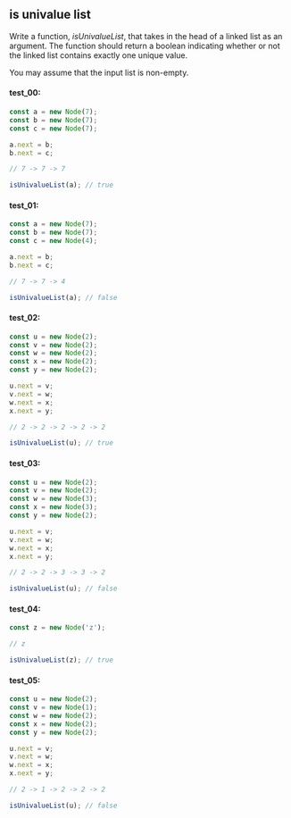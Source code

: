 ## is univalue list

Write a function, _isUnivalueList_, that takes in the head of a linked list as an argument. The
function should return a boolean indicating whether or not the linked list contains exactly one
unique value.

You may assume that the input list is non-empty.

#### test_00:

```js
const a = new Node(7);
const b = new Node(7);
const c = new Node(7);

a.next = b;
b.next = c;

// 7 -> 7 -> 7

isUnivalueList(a); // true
```

#### test_01:

```js
const a = new Node(7);
const b = new Node(7);
const c = new Node(4);

a.next = b;
b.next = c;

// 7 -> 7 -> 4

isUnivalueList(a); // false
```

#### test_02:

```js
const u = new Node(2);
const v = new Node(2);
const w = new Node(2);
const x = new Node(2);
const y = new Node(2);

u.next = v;
v.next = w;
w.next = x;
x.next = y;

// 2 -> 2 -> 2 -> 2 -> 2

isUnivalueList(u); // true
```

#### test_03:

```js
const u = new Node(2);
const v = new Node(2);
const w = new Node(3);
const x = new Node(3);
const y = new Node(2);

u.next = v;
v.next = w;
w.next = x;
x.next = y;

// 2 -> 2 -> 3 -> 3 -> 2

isUnivalueList(u); // false
```

#### test_04:

```js
const z = new Node('z');

// z

isUnivalueList(z); // true
```

#### test_05:

```js
const u = new Node(2);
const v = new Node(1);
const w = new Node(2);
const x = new Node(2);
const y = new Node(2);

u.next = v;
v.next = w;
w.next = x;
x.next = y;

// 2 -> 1 -> 2 -> 2 -> 2

isUnivalueList(u); // false
```
